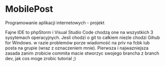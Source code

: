 # MobilePost
Programowanie aplikacji internetowych - projekt

Fajne IDE to phpStorm i Visual Studio Code chodzą one na wszystkich 3 sysytemach operacyjnych.
Jesli chodzi o git to całkiem niezle chodzi Gihub for Windows.
w razie problemów porze wiadomość na priv na fcbk lub posta na grupie (wraz z oznaczeniem mnie).
Pierwsza i najwazniejsza zasada zanim zrobicie commita macie stworzyc swojego brancha z branch dev, jak cos moge zrobic tutorial ;)
